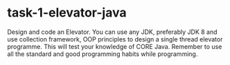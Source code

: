 # task-1-elevator-java
Design and code an Elevator. You can use any JDK, preferably JDK 8  and use collection framework, OOP principles to design a single  thread elevator programme. This will test your knowledge of CORE  Java.  Remember to use all the standard and good programming habits  while programming.
